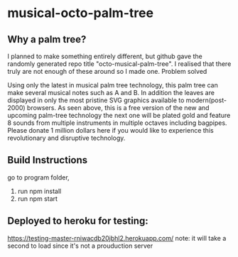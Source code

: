 # musical-octo-palm-tree

## Why a palm tree?

I planned to make something entirely different, but github gave the randomly generated repo title "octo-musical-palm-tree". I realised that there truly are not enough of these around so I made one. Problem solved

Using only the latest in musical palm tree technology, this palm tree can make several musical notes such as A and B.
In addition the leaves are displayed in only the most pristine SVG graphics available to modern(post-2000) browsers. As seen above, this is a free version of the new and upcoming palm-tree technology the next one will be plated gold and feature 8 sounds from multiple instruments in multiple octaves including bagpipes. Please donate 1 million dollars here if you would like to experience this revolutionary and disruptive technology.

## Build Instructions
go to program folder,

1. run npm install
2. run npm start

## Deployed to heroku for testing:

https://testing-master-rniwacdb20jbhl2.herokuapp.com/
note: it will take a second to load since it's not a prouduction server
